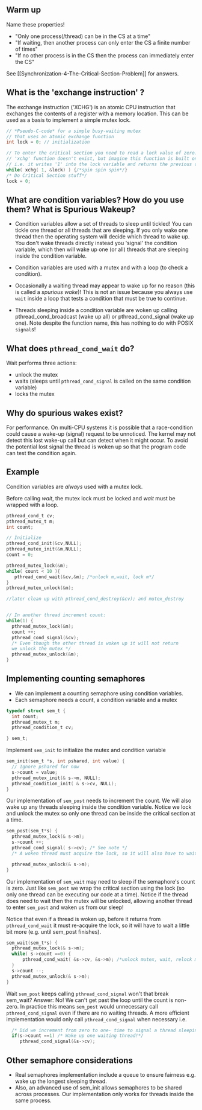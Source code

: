 ## Warm up
Name these properties!
* "Only one process(/thread) can be in the CS at a time"
* "If waiting, then another process can only enter the CS a finite number of times" 
* "If no other process is in the CS then the process can immediately enter the CS"

See [[Synchronization-4-The-Critical-Section-Problem]] for answers.

## What is the 'exchange instruction' ?
The exchange instruction ('XCHG') is an atomic CPU instruction that exchanges the contents of a register with a memory location. This can be used as a basis to implement a simple mutex lock.
```C
// *Pseudo-C-code* for a simple busy-waiting mutex 
// that uses an atomic exchange function
int lock = 0; // initialization

// To enter the critical section you need to read a lock value of zero. 
// 'xchg' function doesn't exist, but imagine this function is built on the atomic XCHG CPU function
// i.e. it writes '1' into the lock variable and returns the previous contents of the memory
while( xchg( 1, &lock) ) {/*spin spin spin*/}
/* Do Critical Section stuff*/
lock = 0;
```

## What are condition variables? How do you use them? What is Spurious Wakeup?

* Condition variables allow a set of threads to sleep until tickled! You can tickle one thread or all threads that are sleeping. If you only wake one thread then the operating system will decide which thread to wake up. You don't wake threads directly instead you 'signal' the condition variable, which then will wake up one (or all) threads that are sleeping inside the condition variable.

* Condition variables are used with a mutex and with a loop (to check a condition).

* Occasionally a waiting thread may appear to wake up for no reason (this is called a _spurious wake_)! This is not an issue because you always use `wait` inside a loop that tests a condition that must be true to continue.

* Threads sleeping inside a condition variable are woken up calling pthread_cond_broadcast (wake up all) or pthread_cond_signal (wake up one). Note despite the function name, this has nothing to do with POSIX `signal`s!

## What does `pthread_cond_wait` do?
Wait performs three actions:
* unlock the mutex
* waits (sleeps until `pthread_cond_signal` is called on the same condition variable)
* locks the mutex

## Why do spurious wakes exist?
For performance. On multi-CPU systems it is possible that a race-condition could cause a wake-up (signal) request to be unnoticed. The kernel may not detect this lost wake-up call but can detect when it might occur. To avoid the potential lost signal the thread is woken up so that the program code can test the condition again.

## Example
Condition variables are _always_ used with a mutex lock.

Before calling _wait_, the mutex lock must be locked and _wait_ must be wrapped with a loop.
```C
pthread_cond_t cv;
pthread_mutex_t m;
int count;

// Initialize
pthread_cond_init(&cv,NULL);
pthread_mutex_init(&m,NULL);
count = 0;

pthread_mutex_lock(&m);
while( count < 10 ){
   pthread_cond_wait(&cv,&m); /*unlock m,wait, lock m*/
}
pthread_mutex_unlock(&m);

//later clean up with pthread_cond_destroy(&cv); and mutex_destroy 


// In another thread increment count:
while(1) {
  pthread_mutex_lock(&m);
  count ++;
  pthread_cond_signal(&cv);
  /* Even though the other thread is woken up it will not return
  we unlock the mutex */
  pthread_mutex_unlock(&m);
}
```
## Implementing counting semaphores
* We can implement a counting semaphore using condition variables.
* Each semaphore needs a count, a condition variable and a mutex
```C
typedef struct sem_t {
  int count; 
  pthread_mutex_t m;
  pthread_condition_t cv;

} sem_t;
```

Implement `sem_init` to initialize the mutex and condition variable
```C
sem_init(sem_t *s, int pshared, int value) {
  // Ignore pshared for now
  s->count = value;
  pthread_mutex_init(& s->m, NULL);
  pthread_condition_init( & s->cv, NULL);
}
```

Our implementation of `sem_post` needs to increment the count.
We will also wake up any threads sleeping inside the condition variable.
Notice we lock and unlock the mutex so only one thread can be inside the critical section at a time.
```C
sem_post(sem_t*s) {
  pthread_mutex_lock(& s->m);
  s->count ++;
  pthread_cond_signal( s->cv); /* See note */
  /* A woken thread must acquire the lock, so it will also have to wait until we call unlock*/

  pthread_mutex_unlock(& s->m);
}
```
Our implementation of `sem_wait` may need to sleep if the semaphore's count is zero.
Just like `sem_post` we wrap the critical section using the lock (so only one thread can be executing our code at a time). Notice if the thread does need to wait then the mutex will be unlocked, allowing another thread to enter `sem_post` and waken us from our sleep!

Notice that even if a thread is woken up, before it returns from  `pthread_cond_wait` it must re-acquire the lock, so it will have to wait a little bit more (e.g. until sem_post finishes). 
```C
sem_wait(sem_t*s) {
  pthread_mutex_lock(& s->m);
  while( s->count ==0) {
      pthread_cond_wait( &s->cv, &s->m); /*unlock mutex, wait, relock mutex*/
  }
  s->count --;
  pthread_mutex_unlock(& s->m);
}
```
Wait `sem_post` keeps calling `pthread_cond_signal` won't that break sem_wait? 
Answer: No! We can't get past the loop until the count is non-zero. In practice this means `sem_post` would unnecessary call `pthread_cond_signal` even if there are no waiting threads. A more efficient implementation would only call `pthread_cond_signal` when necessary i.e.
```C
  /* Did we increment from zero to one- time to signal a thread sleeping inside sem_post */
  if(s->count ==1) /* Wake up one waiting thread!*/
     pthread_cond_signal(&s->cv);
``` 

## Other semaphore considerations
* Real semaphores implementation include a queue to ensure fairness e.g. wake up the longest sleeping thread.
* Also, an advanced use of sem_init allows semaphores to be shared across processes. Our implementation only works for threads inside the same process.

